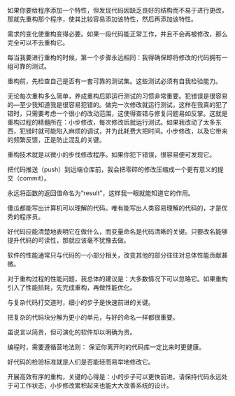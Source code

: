 如果你要给程序添加一个特性，但发现代码因缺乏良好的结构而不易于进行更改，那就先重构那个程序，使其比较容易添加该特性，然后再添加该特性。

需求的变化使重构变得必要。如果一段代码能正常工作，并且不会再被修改，那么完全可以不去重构它。

每当我要进行重构的时候，第一个步骤永远相同：我得确保即将修改的代码拥有一组可靠的测试。

重构前，先检查自己是否有一套可靠的测试集。这些测试必须有自我检验能力。

无论每次重构多么简单，养成重构后即运行测试的习惯非常重要。犯错误是很容易的—至少我知道我是很容易犯错的。做完一次修改就运行测试，这样在我真的犯了错时，只需要考虑一个很小的改动范围，这使得查错与修复问题易如反掌。这就是重构过程的精髓所在：小步修改，每次修改后就运行测试。如果我改动了太多东西，犯错时就可能陷入麻烦的调试，并为此耗费大把时间。小步修改，以及它带来的频繁反馈，正是防止混乱的关键。

重构技术就是以微小的步伐修改程序。如果你犯下错误，很容易便可发现它。

把代码推送（push）到远端仓库前，我会把零碎的修改压缩成一个更有意义的提交（commit）。

永远将函数的返回值命名为“result”，这样我一眼就能知道它的作用。

傻瓜都能写出计算机可以理解的代码。唯有能写出人类容易理解的代码的，才是优秀的程序员。

好代码应能清楚地表明它在做什么，而变量命名是代码清晰的关键。只要改名能够提升代码的可读性，那就应该毫不犹豫去做。

软件的性能通常只与代码的一小部分相关，改变其他的部分往往对总体性能贡献甚微。

对于重构过程的性能问题，我总体的建议是：大多数情况下可以忽略它。如果重构引入了性能损耗，先完成重构，再做性能优化。

与复杂代码打交道时，细小的步子是快速前进的关键。

把复杂的代码块分解为更小的单元，与好的命名一样都很重要。

虽说言以简贵，但可演化的软件却以明确为贵。

编程时，需要遵循营地法则：
保证你离开时的代码库一定比来时更健康。

好代码的检验标准就是人们是否能轻而易举地修改它。

开展高效有序的重构，关键的心得是：小的步子可以更快前进，请保持代码永远处于可工作状态，小步修改累积起来也能大大改善系统的设计。

